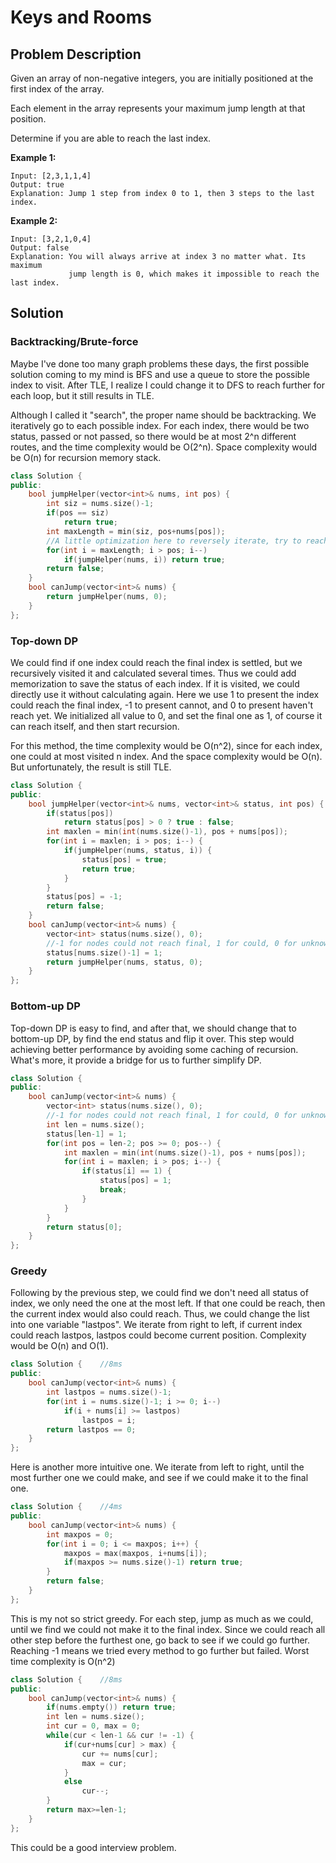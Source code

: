 # Keys and Rooms
## Problem Description

Given an array of non-negative integers, you are initially positioned at the first index of the array.

Each element in the array represents your maximum jump length at that position.

Determine if you are able to reach the last index.

**Example 1:**

```
Input: [2,3,1,1,4]
Output: true
Explanation: Jump 1 step from index 0 to 1, then 3 steps to the last index.
```

**Example 2:**

```
Input: [3,2,1,0,4]
Output: false
Explanation: You will always arrive at index 3 no matter what. Its maximum
             jump length is 0, which makes it impossible to reach the last index.
```

## Solution

### Backtracking/Brute-force

Maybe I've done too many graph problems these days, the first possible solution coming to my mind is BFS and use a queue to store the possible index to visit. After TLE, I realize I could change it to DFS to reach further for each loop, but it still results in TLE.

Although I called it "search", the proper name should be backtracking. We iteratively go to each possible index. For each index, there would be two status, passed or not passed, so there would be at most 2^n different routes, and the time complexity would be O(2^n). Space complexity would be O(n) for recursion memory stack.

```c++
class Solution {
public:
    bool jumpHelper(vector<int>& nums, int pos) {
        int siz = nums.size()-1;
        if(pos == siz)
            return true;
        int maxLength = min(siz, pos+nums[pos]);
        //A little optimization here to reversely iterate, try to reach further more quick
        for(int i = maxLength; i > pos; i--)
            if(jumpHelper(nums, i)) return true;
        return false;
    }
    bool canJump(vector<int>& nums) {
        return jumpHelper(nums, 0);
    }
};
```



### Top-down DP

We could find if one index could reach the final index is settled, but we recursively visited it and calculated several times. Thus we could add memorization to save the status of each index. If it is visited, we could directly use it without calculating again. Here we use 1 to present the index could reach the final index, -1 to present cannot, and 0 to present haven't reach yet. We initialized all value to 0, and set the final one as 1, of course it can reach itself, and then start recursion.

For this method, the time complexity would be O(n^2), since for each index, one could at most visited n index. And the space complexity would be O(n). But unfortunately, the result is still TLE.

```c++
class Solution {
public:
    bool jumpHelper(vector<int>& nums, vector<int>& status, int pos) {
        if(status[pos])
            return status[pos] > 0 ? true : false;
        int maxlen = min(int(nums.size()-1), pos + nums[pos]);
        for(int i = maxlen; i > pos; i--) {
            if(jumpHelper(nums, status, i)) {
                status[pos] = true;
                return true;
            }
        }
        status[pos] = -1;
        return false;
    }
    bool canJump(vector<int>& nums) {
        vector<int> status(nums.size(), 0);
        //-1 for nodes could not reach final, 1 for could, 0 for unknown
        status[nums.size()-1] = 1;
        return jumpHelper(nums, status, 0);
    }
};
```

### Bottom-up DP

Top-down DP is easy to find, and after that, we should change that to bottom-up DP, by find the end status and flip it over. This step would achieving better performance by avoiding some caching of recursion. What's more, it provide a bridge for us to further simplify DP.

```c++
class Solution {
public:
    bool canJump(vector<int>& nums) {
        vector<int> status(nums.size(), 0);
        //-1 for nodes could not reach final, 1 for could, 0 for unknown
        int len = nums.size();
        status[len-1] = 1;
        for(int pos = len-2; pos >= 0; pos--) {
            int maxlen = min(int(nums.size()-1), pos + nums[pos]);
            for(int i = maxlen; i > pos; i--) {
                if(status[i] == 1) {
                    status[pos] = 1;
                    break;
                }
            }
        }
        return status[0];
    }
};
```

### Greedy

Following by the previous step, we could find we don't need all status of index, we only need the one at the most left. If that one could be reach, then the current index would also could reach. Thus, we could change the list into one variable "lastpos". We iterate from right to left, if current index could reach lastpos, lastpos could become current position. Complexity would be O(n) and O(1).

```c++
class Solution {	//8ms
public:
    bool canJump(vector<int>& nums) {
        int lastpos = nums.size()-1;
        for(int i = nums.size()-1; i >= 0; i--)
            if(i + nums[i] >= lastpos)
                lastpos = i;
        return lastpos == 0;
    }
};
```

Here is another more intuitive one. We iterate from left to right, until the most further one we could make, and see if we could make it to the final one.

```c++
class Solution {	//4ms
public:
    bool canJump(vector<int>& nums) {
        int maxpos = 0;
        for(int i = 0; i <= maxpos; i++) {
            maxpos = max(maxpos, i+nums[i]);
            if(maxpos >= nums.size()-1) return true;
        }
        return false;
    }
};
```

This is my not so strict greedy. For each step, jump as much as we could, until we find we could not make it to the final index. Since we could reach all other step before the furthest one, go back to see if we could go further. Reaching -1 means we tried every method to go further but failed. Worst time complexity is O(n^2)

```c++
class Solution {	//8ms
public:
    bool canJump(vector<int>& nums) {
        if(nums.empty()) return true;
        int len = nums.size();
        int cur = 0, max = 0;
        while(cur < len-1 && cur != -1) {
            if(cur+nums[cur] > max) {
                cur += nums[cur];
                max = cur;
            }
            else
                cur--;
        }
        return max>=len-1;
    }
};
```



This could be a good interview problem.